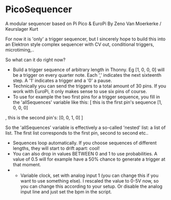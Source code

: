 # PicoSequencer
A modular sequencer based on Pi Pico &amp; EuroPi
By Zeno Van Moerkerke / Keurslager Kurt

For now it is 'only' a trigger sequencer, but I sincerely hope to build this into an Elektron style complex sequencer with CV out, conditional triggers, microtiming,..

So what can it do right now?

- Build a trigger sequence of arbitrary length in Thonny. Eg [1, 0, 0, 0] will be a trigger on every quarter note. Each ',' indicates the next sixteenth step. A '1' indicates a trigger and a '0' a pause.
- Technically you can send the triggers to a total amount of 30 pins. If you work with EuroPi, it only makes sense to use six pins of course.
- To use for example the two first pins for a trigger sequence, you fill in the 'allSequences' variable like this:
[
this is the first pin's sequence
[1, 0, 0, 0]

,
this is the second pin's:
[0, 0, 1, 0]
]

So the 'allSequences' variable is effectively a so-called 'nested' list: a list of list. The first list corresponds to the first pin, second to second etc..

- Sequences loop automatically. If you choose sequences of different lengths, they will start to drift apart: cool!
- You can also drop in values BETWEEN 0 and 1 to use probabilities. A value of 0.5 will for example have a 50% chance to generate a trigger at that moment.
- - Variable clock, set with analog input 1 (you can change this if you want to use something else). I rescaled the value to 0-5V now, so you can change this according to your setup. Or disable the analog input line and just set the bpm in the script.
